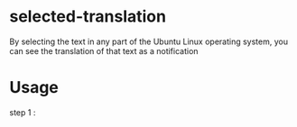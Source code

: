 # selected-translation
By selecting the text in any part of the Ubuntu Linux operating system, you can see the translation of that text as a notification

# Usage
step 1 : 
  
